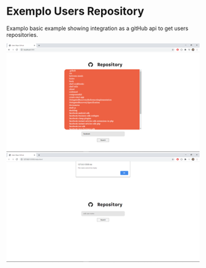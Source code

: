 # Exemplo Users Repository

Examplo basic example showing integration as a gitHub api to get users repositories.

<img src="screenshot/user-list-repo.png">
<img src="screenshot/not_value_user_name.png">

